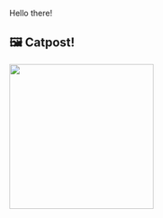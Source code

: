 Hello there!



## 🖼️ Catpost!

<sub>
    <img src="https://cdn2.thecatapi.com/images/bqq.jpg" height="256">
</sub>

